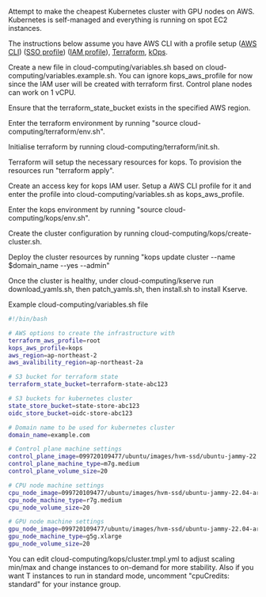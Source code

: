 Attempt to make the cheapest Kubernetes cluster with GPU nodes on AWS. Kubernetes is self-managed and everything is running on spot EC2 instances.

The instructions below assume you have AWS CLI with a profile setup ([AWS CLI](https://docs.aws.amazon.com/cli/latest/userguide/getting-started-install.html#getting-started-install-instructions)) ([SSO profile](https://docs.aws.amazon.com/cli/latest/userguide/sso-configure-profile-token.html)) ([IAM profile](https://docs.aws.amazon.com/cli/latest/userguide/cli-authentication-user.html#cli-authentication-user-configure.title)), [Terraform](https://developer.hashicorp.com/terraform/tutorials/aws-get-started/install-cli#install-terraform), [kOps](https://kops.sigs.k8s.io/getting_started/install/).

Create a new file in cloud-computing/variables.sh based on cloud-computing/variables.example.sh. You can ignore kops_aws_profile for now since the IAM user will be created with terraform first. Control plane nodes can work on 1 vCPU.

Ensure that the terraform_state_bucket exists in the specified AWS region.

Enter the terraform environment by running "source cloud-computing/terraform/env.sh".

Initialise terraform by running cloud-computing/terraform/init.sh.

Terraform will setup the necessary resources for kops. To provision the resources run "terraform apply".

Create an access key for kops IAM user. Setup a AWS CLI profile for it and enter the profile into cloud-computing/variables.sh as kops_aws_profile.

Enter the kops environment by running "source cloud-computing/kops/env.sh".

Create the cluster configuration by running cloud-computing/kops/create-cluster.sh.

Deploy the cluster resources by running "kops update cluster --name $domain_name --yes --admin"

Once the cluster is healthy, under cloud-computing/kserve run download_yamls.sh, then patch_yamls.sh, then install.sh to install Kserve.

Example cloud-computing/variables.sh file

```sh
#!/bin/bash

# AWS options to create the infrastructure with
terraform_aws_profile=root
kops_aws_profile=kops
aws_region=ap-northeast-2
aws_avalibility_region=ap-northeast-2a

# S3 bucket for terraform state
terraform_state_bucket=terraform-state-abc123

# S3 buckets for kubernetes cluster
state_store_bucket=state-store-abc123
oidc_store_bucket=oidc-store-abc123

# Domain name to be used for kubernetes cluster
domain_name=example.com

# Control plane machine settings
control_plane_image=099720109477/ubuntu/images/hvm-ssd/ubuntu-jammy-22.04-arm64-server-20240228
control_plane_machine_type=m7g.medium
control_plane_volume_size=20

# CPU node machine settings
cpu_node_image=099720109477/ubuntu/images/hvm-ssd/ubuntu-jammy-22.04-arm64-server-20240228
cpu_node_machine_type=r7g.medium
cpu_node_volume_size=20

# GPU node machine settings
gpu_node_image=099720109477/ubuntu/images/hvm-ssd/ubuntu-jammy-22.04-arm64-server-20240228
gpu_node_machine_type=g5g.xlarge
gpu_node_volume_size=20
```

You can edit cloud-computing/kops/cluster.tmpl.yml to adjust scaling min/max and change instances to on-demand for more stability. Also if you want T instances to run in standard mode, uncomment "cpuCredits: standard" for your instance group.
